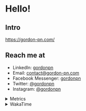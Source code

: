 # Hello!

## Intro

<https://gordon-pn.com/>

## Reach me at

- LinkedIn: [gordonpn](https://www.linkedin.com/in/gordonpn/)
- Email: [contact@gordon-pn.com](mailto:contact@gordon-pn.com)
- Facebook Messenger: [gordonpn](https://www.messenger.com/t/Gordonpn)
- Twitter: [@gordonpn](https://twitter.com/Gordonpn)
- Instagram: [@gordonpn](https://www.instagram.com/gordonpn/)

<details>
  <summary>Metrics</summary>

  <img align="center" src="https://github.com/gordonpn/gordonpn/blob/master/github-metrics.svg" alt="GitHub Metrics">

</details>

<details>
  <summary>WakaTime</summary>

  <!--START_SECTION:waka-->
📊 **This Week I Spent My Time On** 

```text
💬 Programming Languages: 
Java                     9 hrs 39 mins       ███████████░░░░░░░░░░░░░░   43.47 % 
XML                      2 hrs 44 mins       ███░░░░░░░░░░░░░░░░░░░░░░   12.31 % 
Go                       2 hrs 38 mins       ███░░░░░░░░░░░░░░░░░░░░░░   11.89 % 
Brazil Dependency Config 2 hrs 11 mins       ██░░░░░░░░░░░░░░░░░░░░░░░   09.88 % 
HTML                     1 hr 30 mins        ██░░░░░░░░░░░░░░░░░░░░░░░   06.80 % 

🔥 Editors: 
IntelliJ IDEA            20 hrs 50 mins      ███████████████████████░░   93.79 % 
VS Code                  1 hr 22 mins        ██░░░░░░░░░░░░░░░░░░░░░░░   06.21 % 
```


 Last Updated on 22/01/2025 10:21:23 UTC
<!--END_SECTION:waka-->
</details>
